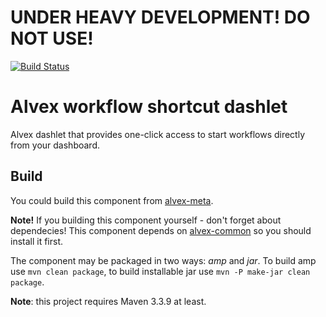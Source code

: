 # UNDER HEAVY DEVELOPMENT! DO NOT USE!

[![Build Status](https://travis-ci.org/ITDSystems/alvex-workflow-shortcut-dashlet.svg?branch=master)](https://travis-ci.org/ITDSystems/alvex-workflow-shortcut-dashlet)

Alvex workflow shortcut dashlet
========================

Alvex dashlet that provides one-click access to start workflows directly from your dashboard.

Build
-----
You could build this component from [alvex-meta](https://github.com/ITDSystems/alvex-meta).

**Note!**
If you building this component yourself - don't forget about dependecies! This component depends on [alvex-common](https://github.com/ITDSystems/alvex-common) so you should install it first.

The component may be packaged in two ways: *amp* and *jar*.
To build amp use `mvn clean package`, to build installable jar use `mvn -P make-jar clean package`.

**Note**: this project requires Maven 3.3.9 at least.
